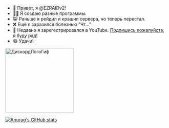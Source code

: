 <!--- ВНИМАНИЕ, это не проект.
Это описание моего профиля!--->

- 👋 Привет, я @EZRAIDv2!
- 🧑‍💻 Я создаю разные программы.
- 😸 Раньше я рейдил и крашил сервера,  но теперь перестал.
- ❌ Ещё я заразился болезнью "Чт..."
- 🔔 Недавно я зарегестрировался в YouTube. [Подпишись пожалуйста](https://www.youtube.com/channel/UChAgzYURFDJ1m3qACvxQSKw), я буду рад!
- 😄 Удачи!

<img src="https://github.com/EZRAIDv2/EZRAIDv2/blob/main/DiscordIcon-glitched.gif" width="213" height="200" alt='ДискордЛогоГиф'/>

[![Anurag's GitHub stats](https://github-readme-stats.vercel.app/api?username=EZRAIDv2&theme=algolia)](https://github.com/anuraghazra/github-readme-stats)
<!---
EZRAIDv2/EZRAIDv2 is a ✨ special ✨ repository because its `README.md` (this file) appears on your GitHub profile.
You can click the Preview link to take a look at your changes.
--->
